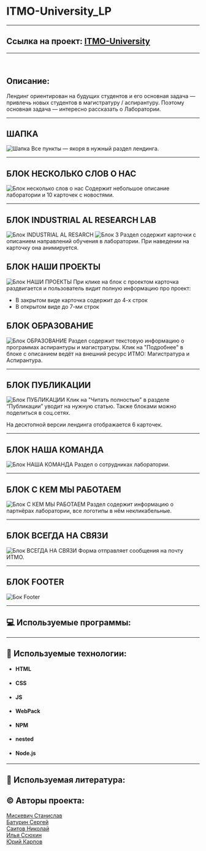 # **ITMO-University_LP**
---
## Ссылка на проект: [ITMO-University](https://www.yandex.ru "Нажми на меня")
---
<br>

## **Описание:**

Лендинг ориентирован на будущих студентов и его основная задача — привлечь новых студентов в магистратуру / аспирантуру. Поэтому основная задача — интересно рассказать о Лаборатории.


---
## **ШАПКА**
![Шапка](https://user-images.githubusercontent.com/94468513/160718160-0195f1c4-67fc-4c6d-8584-7396916f68a6.png)
Все пункты — якоря в нужный раздел лендинга.

---

## **БЛОК НЕСКОЛЬКО СЛОВ О НАС**
![Блок несколько слов о нас](https://user-images.githubusercontent.com/94468513/160718473-628bdd4f-463e-4b9e-983f-c8872fd36032.png)
Содержит небольшое описание лаборатории и 10 карточек с новостями.

---

## **БЛОК INDUSTRIAL AL RESEARCH LAB**
![Блок INDUSTRIAL AL RESARCH](https://user-images.githubusercontent.com/94468513/160718512-d6143cb3-7853-4200-8e0d-b3424d0b6901.png)
![Блок 3](https://user-images.githubusercontent.com/94468513/160721139-e1381f11-9f08-4cd9-9b3e-ddd8d85bd771.png)
Раздел содержит карточки с описанием направлений обучения в лаборатории.
При наведении на карточку она анимируется.

## **БЛОК НАШИ ПРОЕКТЫ**
![Блок НАШИ ПРОЕКТЫ](https://user-images.githubusercontent.com/94468513/160718532-aa6edfec-92d3-49d8-97d7-a6ec990464d1.png)
При клике на блок с проектом карточка раздвигается  и пользователь видит полную информацию про проект:

- В закрытом виде карточка содержит до 4-х строк
- В открытом виде до 7-ми строк

## **БЛОК ОБРАЗОВАНИЕ**
![Блок ОБРАЗОВАНИЕ](https://user-images.githubusercontent.com/94468513/160718554-ccb6796b-8cda-4e35-852c-f365628feaf9.png)
Раздел содержит текстовую информацию о программах аспирантуры и магистратуры. Клик на "Подробнее" в блоке с описанием ведёт на внешний ресурс ИТМО: Магистратура и Аспирантура.

---

## **БЛОК ПУБЛИКАЦИИ**
![Блок ПУБЛИКАЦИИ](https://user-images.githubusercontent.com/94468513/160718577-f1198c96-3071-4b7e-affd-685e69f50f21.png)
Клик на "Читать полностью" в разделе “Публикации” уводит на нужную статью.
Также блоками можно поделиться в соц.сетях.

На десктопной версии лендинга отображается 6 карточек.

---

## **БЛОК НАША КОМАНДА**
![Блок НАША КОМАНДА](https://user-images.githubusercontent.com/94468513/160718602-ad2508e3-0c8c-4b6b-84cb-cb65cd019126.png)
Раздел о сотрудниках лаборатории.

---

## **БЛОК С КЕМ МЫ РАБОТАЕМ**
![Блок С КЕМ МЫ РАБОТАЕМ](https://user-images.githubusercontent.com/94468513/160718624-1053f0af-ca8b-48a6-b6d2-5bd08be4571a.png)
Раздел содержит информацию о партнёрах лаборатории, все логотипы в нём некликабельные.

---

## **БЛОК ВСЕГДА НА СВЯЗИ**
![Блок ВСЕГДА НА СВЯЗИ](https://user-images.githubusercontent.com/94468513/160718661-3306e67d-68d2-4882-a4a5-a93ddf55f921.png)
Форма отправляет сообщения на почту ИТМО.

---

## **БЛОК FOOTER**
![Бок Footer](https://user-images.githubusercontent.com/94468513/160718677-9f65a2c2-fc12-42ef-8f8a-12cdee14d7f9.png)

---

## :computer: Используемые программы:

---

## :pill: Используемые технологии:
- #### HTML
- #### CSS
- #### JS
- #### WebPack
- #### NPM
- #### nested
- #### Node.js
---

## :book: Используемая литература:

## :copyright: Авторы проекта:

[Мискевич Станислав](https://github.com/MiskevichStanislav)
<br>
[Батурин Сергей](https://github.com/BaturinSS)
<br>
[Саитов Николай](https://github.com/nikolaysaitov)
<br>
[Илья Ссюхин](https://www.yandex.ru)
<br>
[Юрий Карпов](https://www.yandex.ru)


